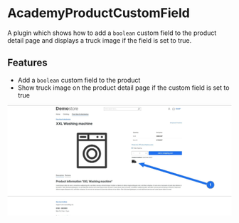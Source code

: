 # AcademyProductCustomField

A plugin which shows how to add a `boolean` custom field to the product detail page and displays a truck image if the field is set to true.

## Features

- Add a `boolean` custom field to the product
- Show truck image on the product detail page if the custom field is set to true

![Product detail page with custom field](src/Resources/public/images/demo-pdp-cargo.jpg)
